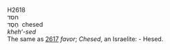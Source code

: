 <body>
  <p>H2618<br>  חסד  <br> חֶסֶד  ‎  chesed  <br><i>kheh‘-sed </i><br>The same as <a href="h2617.htm">2617</a>  <i>favor</i>; <i>Chesed</i>, an Israelite: - Hesed.<br></p>
 </body>